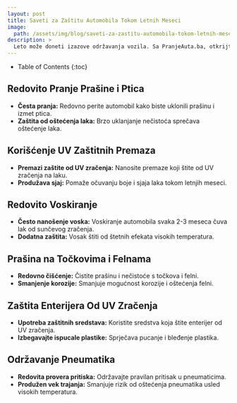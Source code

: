 ```yaml
---
layout: post
title: Saveti za Zaštitu Automobila Tokom Letnih Meseci
image: 
  path: /assets/img/blog/saveti-za-zastitu-automobila-tokom-letnih-meseci_pranje-auta-ba.png
description: >
  Leto može doneti izazove održavanja vozila. Sa PranjeAutа.ba, otkrijte kako pravilno zaštititi automobil od sunca, visokih temperatura i drugih letnih faktora.
---
```



- Table of Contents
{:toc}


## Redovito Pranje Prašine i Ptica

- **Česta pranja:** Redovno perite automobil kako biste uklonili prašinu i izmet ptica.
- **Zaštita od oštećenja laka:** Brzo uklanjanje nečistoća sprečava oštećenje laka.

## Korišćenje UV Zaštitnih Premaza

- **Premazi zaštite od UV zračenja:** Nanosite premaze koji štite od UV zračenja na laku.
- **Produžava sjaj:** Pomaže očuvanju boje i sjaja laka tokom letnjih meseci.

## Redovito Voskiranje

- **Često nanošenje voska:** Voskiranje automobila svaka 2-3 meseca čuva lak od sunčevog zračenja.
- **Dodatna zaštita:** Vosak štiti od štetnih efekata visokih temperatura.

## Prašina na Točkovima i Felnama

- **Redovno čišćenje:** Čistite prašinu i nečistoće s točkova i felni.
- **Smanjenje korozije:** Smanjuje mogućnost korozije i oštećenja felni.

## Zaštita Enterijera Od UV Zračenja

- **Upotreba zaštitnih sredstava:** Koristite sredstva koja štite enterijer od UV zračenja.
- **Izbegavajte ispucale plastike:** Sprječava pucanje i bleđenje plastika.

## Održavanje Pneumatika

- **Redovita provera pritiska:** Održavajte pravilan pritisak u pneumaticima.
- **Produžen vek trajanja:** Smanjuje rizik od oštećenja pneumatika usled visokih temperatura.